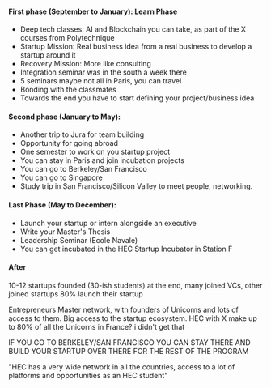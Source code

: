 
#### First phase (September to January): Learn Phase

- Deep tech classes: AI and Blockchain you can take, as part of the X courses from Polytechnique
- Startup Mission: Real business idea from a real business to develop a startup around it
- Recovery Mission: More like consulting
- Integration seminar was in the south a week there
- 5 seminars maybe not all in Paris, you can travel
- Bonding with the classmates
- Towards the end you have to start defining your project/business idea

#### Second phase (January to May):

- Another trip to Jura for team building
- Opportunity for going abroad
- One semester to work on you startup project
- You can stay in Paris and join incubation projects
- You can go to Berkeley/San Francisco
- You can go to Singapore
- Study trip in San Francisco/Silicon Valley to meet people, networking.

#### Last Phase (May to December):

- Launch your startup or intern alongside an executive
- Write your Master's Thesis
- Leadership Seminar (Ecole Navale)
- You can get incubated in the HEC Startup Incubator in Station F

#### After

10-12 startups founded (30-ish students) at the end, many joined VCs, other joined startups
80% launch their startup

Entrepreneurs Master network, with founders of Unicorns and lots of access to them. 
Big access to the startup ecosystem.
HEC with X make up to 80% of all the Unicorns in France? i didn't get that

IF YOU GO TO BERKELEY/SAN FRANCISCO YOU CAN STAY THERE AND BUILD YOUR STARTUP OVER THERE FOR THE REST OF THE PROGRAM

"HEC has a very wide network in all the countries, access to a lot of platforms and opportunities as an HEC student"